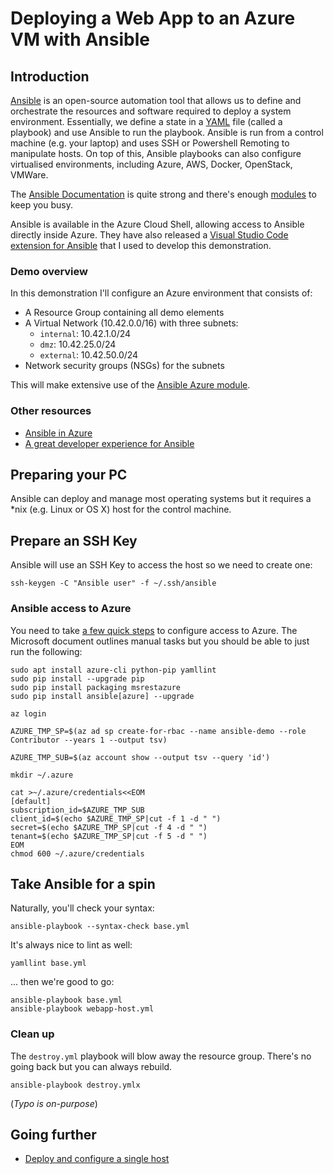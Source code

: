 # Deploying a Web App to an Azure VM with Ansible

## Introduction

[Ansible](https://www.ansible.com/) is an open-source automation tool that allows us
to define and orchestrate the resources and software required to deploy a system environment.
Essentially, we define a state in a [YAML](http://yaml.org/) file (called a playbook)
and use Ansible to run the playbook. Ansible is run from a control machine (e.g. your laptop) and
uses SSH or Powershell Remoting to manipulate hosts. On top of this, Ansible playbooks can also
configure virtualised environments, including Azure, AWS, Docker, OpenStack, VMWare.

The [Ansible Documentation](http://docs.ansible.com/ansible/latest/index.html) is quite strong 
and there's enough [modules](http://docs.ansible.com/ansible/latest/modules_by_category.html) to keep 
you busy.

Ansible is available in the Azure Cloud Shell, allowing
access to Ansible directly inside Azure. They have also released a [Visual Studio Code
extension for Ansible](https://marketplace.visualstudio.com/items?itemName=vscoss.vscode-ansible)
that I used to develop this demonstration.

### Demo overview

In this demonstration I'll configure an Azure environment that consists of:

* A Resource Group containing all demo elements
* A Virtual Network (10.42.0.0/16) with three subnets:
  * `internal`: 10.42.1.0/24
  * `dmz`: 10.42.25.0/24
  * `external`: 10.42.50.0/24
* Network security groups (NSGs) for the subnets

This will make extensive use of the [Ansible Azure module](http://docs.ansible.com/ansible/latest/list_of_cloud_modules.html#azure).

### Other resources

* [Ansible in Azure](https://docs.microsoft.com/en-us/azure/ansible/)
* [A great developer experience for Ansible](https://azure.microsoft.com/en-us/blog/a-great-developer-experience-for-ansible/)

## Preparing your PC

Ansible can deploy and manage most operating systems but it requires a *nix (e.g. Linux or OS X) host for the control machine.

## Prepare an SSH Key

Ansible will use an SSH Key to access the host so we need to create one:

    ssh-keygen -C "Ansible user" -f ~/.ssh/ansible

### Ansible access to Azure

You need to take [a few quick steps](https://docs.microsoft.com/en-us/azure/virtual-machines/linux/ansible-install-configure#create-azure-credentials)
to configure access to Azure. The Microsoft document outlines manual tasks but you should be able to just run the following:

    sudo apt install azure-cli python-pip yamllint
    sudo pip install --upgrade pip
    sudo pip install packaging msrestazure
    sudo pip install ansible[azure] --upgrade

    az login

    AZURE_TMP_SP=$(az ad sp create-for-rbac --name ansible-demo --role Contributor --years 1 --output tsv)

    AZURE_TMP_SUB=$(az account show --output tsv --query 'id')

    mkdir ~/.azure

    cat >~/.azure/credentials<<EOM
    [default]
    subscription_id=$AZURE_TMP_SUB
    client_id=$(echo $AZURE_TMP_SP|cut -f 1 -d " ")
    secret=$(echo $AZURE_TMP_SP|cut -f 4 -d " ")
    tenant=$(echo $AZURE_TMP_SP|cut -f 5 -d " ")
    EOM
    chmod 600 ~/.azure/credentials


## Take Ansible for a spin

Naturally, you'll check your syntax:

    ansible-playbook --syntax-check base.yml

It's always nice to lint as well:

    yamllint base.yml

... then we're good to go:

    ansible-playbook base.yml
    ansible-playbook webapp-host.yml

### Clean up

The `destroy.yml` playbook will blow away the resource group. There's no going back but you can always rebuild.

    ansible-playbook destroy.ymlx

(_Typo is on-purpose_)


## Going further

* [Deploy and configure a single host](ManagingHosts.md)
